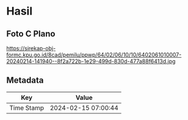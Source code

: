 # Hasil

## Foto C Plano

https://sirekap-obj-formc.kpu.go.id/8cad/pemilu/ppwp/64/02/06/10/10/6402061010007-20240214-141940--8f2a722b-1e29-499d-830d-477a88f6413d.jpg


## Metadata

| Key        | Value               |
| ---------- | ------------------- |
| Time Stamp | 2024-02-15 07:00:44 |



